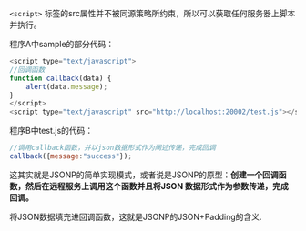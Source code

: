 `<script>` 标签的src属性并不被同源策略所约束，所以可以获取任何服务器上脚本并执行。

程序A中sample的部分代码：

```javascript
<script type="text/javascript">
//回调函数
function callback(data) {
    alert(data.message);
}
</script>
<script type="text/javascript" src="http://localhost:20002/test.js"></script>
```


程序B中test.js的代码：
```javascript
//调用callback函数，并以json数据形式作为阐述传递，完成回调
callback({message:"success"});
```

这其实就是JSONP的简单实现模式，或者说是JSONP的原型：**创建一个回调函数，然后在远程服务上调用这个函数并且将JSON 数据形式作为参数传递，完成回调。**

将JSON数据填充进回调函数，这就是JSONP的JSON+Padding的含义.